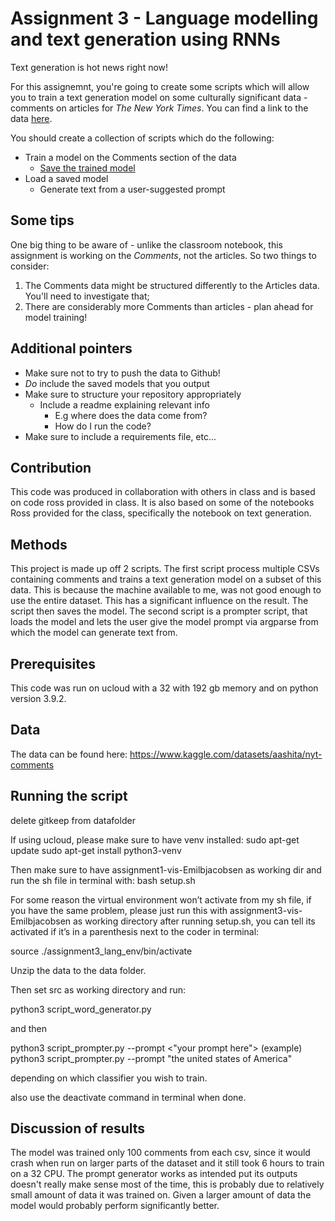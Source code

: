 
# Assignment 3 - Language modelling and text generation using RNNs

Text generation is hot news right now!

For this assignemnt, you're going to create some scripts which will allow you to train a text generation model on some culturally significant data - comments on articles for *The New York Times*. You can find a link to the data [here](https://www.kaggle.com/datasets/aashita/nyt-comments).

You should create a collection of scripts which do the following:

- Train a model on the Comments section of the data
  - [Save the trained model](https://www.tensorflow.org/api_docs/python/tf/keras/models/save_model)
- Load a saved model
  - Generate text from a user-suggested prompt


## Some tips

One big thing to be aware of - unlike the classroom notebook, this assignment is working on the *Comments*, not the articles. So two things to consider:

1) The Comments data might be structured differently to the Articles data. You'll need to investigate that;
2) There are considerably more Comments than articles - plan ahead for model training!

## Additional pointers

- Make sure not to try to push the data to Github!
- *Do* include the saved models that you output
- Make sure to structure your repository appropriately
  - Include a readme explaining relevant info
    - E.g where does the data come from?
    - How do I run the code?
- Make sure to include a requirements file, etc...

## Contribution

This code was produced in collaboration with others in class and is based on code ross provided in class. It is also based on some of the notebooks Ross provided for the class, specifically the notebook on text generation.


## Methods
This project is made up off 2 scripts. The first script process multiple CSVs containing comments and trains a text generation model on a subset of this data. This is because the machine available to me, was not good enough to use the entire dataset. This has a significant influence on the result. The script then saves the model. The second script is a prompter script, that loads the model and lets the user give the model prompt via argparse from which the model can generate text from.

## Prerequisites
This code was run on ucloud with a 32 with 192 gb memory and on python version 3.9.2.


## Data
The data can be found here:
https://www.kaggle.com/datasets/aashita/nyt-comments




## Running the script
delete gitkeep from datafolder

If using ucloud, please make sure to have venv installed:
sudo apt-get update
sudo apt-get install python3-venv


Then make sure to have assignment1-vis-Emilbjacobsen as working dir and run the sh file 
in terminal with:
bash setup.sh

For some reason the virtual environment won’t activate from my sh file, if you have the 
same problem, please just run this with assignment3-vis-Emilbjacobsen as working 
directory after running setup.sh, you can tell its activated if it’s in a parenthesis next to the 
coder in terminal:

source ./assignment3_lang_env/bin/activate

Unzip the data to the data folder.

Then set src as working directory and run:

python3 script_word_generator.py

and then

python3 script_prompter.py --prompt <"your prompt here">
(example)
python3 script_prompter.py --prompt "the united states of America"

depending on which classifier you wish to train.

also use the deactivate command in terminal when done.

## Discussion of results
The model was trained only 100 comments from each csv, since it would crash when run on larger parts of the dataset and it still took 6 hours to train on a 32 CPU. The prompt generator works as intended put its outputs doesn't really make sense most of the time, this is probably due to relatively small amount of data it was trained on. Given a larger amount of data the model would probably perform significantly better.

